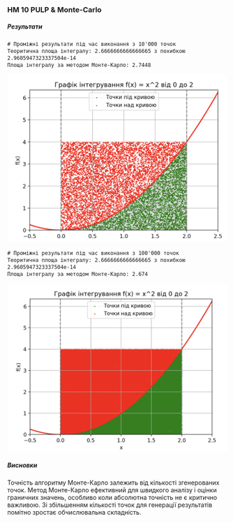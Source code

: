 ### HM 10 PULP & Monte-Carlo

##### Результати

```
# Проміжні результати під час виконання з 10'000 точок
Теоритична площа інтегралу: 2.6666666666666665 з похибкою 2.9605947323337504e-14
Площа інтегралу за методом Монте-Карло: 2.7448
```

![Графік інтегрування 10k](graph_10k.png)

```
# Проміжні результати під час виконання з 100'000 точок
Теоритична площа інтегралу: 2.6666666666666665 з похибкою 2.9605947323337504e-14
Площа інтегралу за методом Монте-Карло: 2.674
```

![Графік інтегрування 100k](graph_100k.png)

##### Висновки

Точність алгоритму Монте-Карло залежить від кількості згенерованих точок. Метод Монте-Карло ефективний для швидкого аналізу і оцінки граничних значень, особливо коли абсолютна точність не є критично важливою. Зі збільшенням кількості точок для генерації результатів помітно зростає обчислювальна складність.
